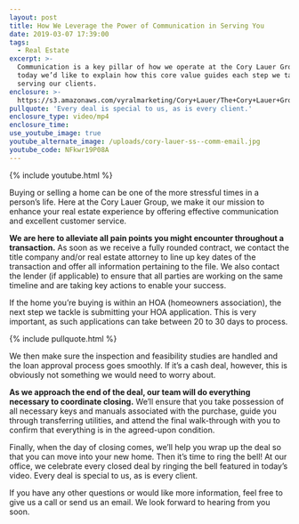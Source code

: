 ```yaml
---
layout: post
title: How We Leverage the Power of Communication in Serving You
date: 2019-03-07 17:39:00
tags:
  - Real Estate
excerpt: >-
  Communication is a key pillar of how we operate at the Cory Lauer Group, and
  today we’d like to explain how this core value guides each step we take in
  serving our clients.
enclosure: >-
  https://s3.amazonaws.com/vyralmarketing/Cory+Lauer/The+Cory+Lauer+Group-+How+We+Leverage+the+Power+of+Communication+in+Serving+You.mp4
pullquote: 'Every deal is special to us, as is every client.'
enclosure_type: video/mp4
enclosure_time:
use_youtube_image: true
youtube_alternate_image: /uploads/cory-lauer-ss--comm-email.jpg
youtube_code: NFkwr19P08A
---
```


{% include youtube.html %}

Buying or selling a home can be one of the more stressful times in a person’s life. Here at the Cory Lauer Group, we make it our mission to enhance your real estate experience by offering effective communication and excellent customer service.

**We are here to alleviate all pain points you might encounter throughout a transaction.** As soon as we receive a fully rounded contract, we contact the title company and/or real estate attorney to line up key dates of the transaction and offer all information pertaining to the file. We also contact the lender (if applicable) to ensure that all parties are working on the same timeline and are taking key actions to enable your success.&nbsp;

If the home you’re buying is within an HOA (homeowners association), the next step we tackle is submitting your HOA application. This is very important, as such applications can take between 20 to 30 days to process.

{% include pullquote.html %}

We then make sure the inspection and feasibility studies are handled and the loan approval process goes smoothly. If it’s a cash deal, however, this is obviously not something we would need to worry about.&nbsp;

**As we approach the end of the deal, our team will do everything necessary to coordinate closing.** We’ll ensure that you take possession of all necessary keys and manuals associated with the purchase, guide you through transferring utilities, and attend the final walk-through with you to confirm that everything is in the agreed-upon condition.&nbsp;

Finally, when the day of closing comes, we’ll help you wrap up the deal so that you can move into your new home. Then it’s time to ring the bell! At our office, we celebrate every closed deal by ringing the bell featured in today’s video. Every deal is special to us, as is every client.

If you have any other questions or would like more information, feel free to give us a call or send us an email. We look forward to hearing from you soon.